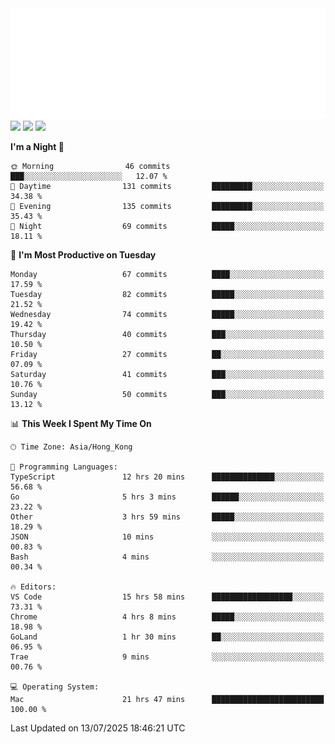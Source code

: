 <img src="./assets/header.svg" />
<img src="https://wakatime.com/share/@Shenley/f0f15f34-169b-42e7-828a-da14eca90966.svg" />
<img src="https://github-readme-stats.ykrazy.top/api/wakatime?username=shenley&langs_count=11&theme=transparent" />
<img src="https://github-readme-stats.ykrazy.top/api?username=shenlye&show_icons=true&include_all_commits=true&theme=transparent" />

<!--START_SECTION:waka-->
**I'm a Night 🦉** 

```text
🌞 Morning                46 commits          ███░░░░░░░░░░░░░░░░░░░░░░   12.07 % 
🌆 Daytime                131 commits         █████████░░░░░░░░░░░░░░░░   34.38 % 
🌃 Evening                135 commits         █████████░░░░░░░░░░░░░░░░   35.43 % 
🌙 Night                  69 commits          █████░░░░░░░░░░░░░░░░░░░░   18.11 % 
```
📅 **I'm Most Productive on Tuesday** 

```text
Monday                   67 commits          ████░░░░░░░░░░░░░░░░░░░░░   17.59 % 
Tuesday                  82 commits          █████░░░░░░░░░░░░░░░░░░░░   21.52 % 
Wednesday                74 commits          █████░░░░░░░░░░░░░░░░░░░░   19.42 % 
Thursday                 40 commits          ███░░░░░░░░░░░░░░░░░░░░░░   10.50 % 
Friday                   27 commits          ██░░░░░░░░░░░░░░░░░░░░░░░   07.09 % 
Saturday                 41 commits          ███░░░░░░░░░░░░░░░░░░░░░░   10.76 % 
Sunday                   50 commits          ███░░░░░░░░░░░░░░░░░░░░░░   13.12 % 
```


📊 **This Week I Spent My Time On** 

```text
🕑︎ Time Zone: Asia/Hong_Kong

💬 Programming Languages: 
TypeScript               12 hrs 20 mins      ██████████████░░░░░░░░░░░   56.68 % 
Go                       5 hrs 3 mins        ██████░░░░░░░░░░░░░░░░░░░   23.22 % 
Other                    3 hrs 59 mins       █████░░░░░░░░░░░░░░░░░░░░   18.29 % 
JSON                     10 mins             ░░░░░░░░░░░░░░░░░░░░░░░░░   00.83 % 
Bash                     4 mins              ░░░░░░░░░░░░░░░░░░░░░░░░░   00.34 % 

🔥 Editors: 
VS Code                  15 hrs 58 mins      ██████████████████░░░░░░░   73.31 % 
Chrome                   4 hrs 8 mins        █████░░░░░░░░░░░░░░░░░░░░   18.98 % 
GoLand                   1 hr 30 mins        ██░░░░░░░░░░░░░░░░░░░░░░░   06.95 % 
Trae                     9 mins              ░░░░░░░░░░░░░░░░░░░░░░░░░   00.76 % 

💻 Operating System: 
Mac                      21 hrs 47 mins      █████████████████████████   100.00 % 
```


 Last Updated on 13/07/2025 18:46:21 UTC
<!--END_SECTION:waka-->

